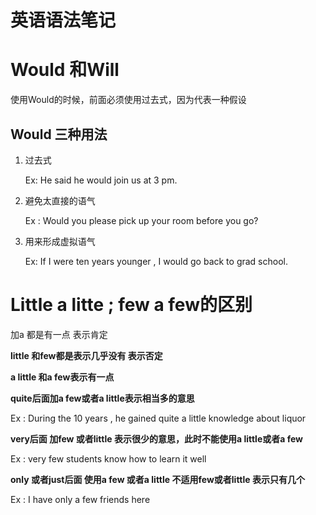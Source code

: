 # 英语语法笔记


<!--more-->

# Would 和Will

使用Would的时候，前面必须使用过去式，因为代表一种假设 

## Would 三种用法

1. 过去式

   Ex: He said he would join us at 3 pm.

2. 避免太直接的语气

   Ex : Would you please pick up your room before you go?

3. 用来形成虚拟语气

   Ex: If I  were ten years younger , I would go back to grad school.

# Little a litte ; few a few的区别

加a 都是有一点 表示肯定

**little 和few都是表示几乎没有 表示否定**

**a little 和a few表示有一点**

**quite后面加a few或者a little表示相当多的意思**

Ex : During the 10 years , he gained quite a little knowledge about liquor

**very后面 加few 或者little 表示很少的意思，此时不能使用a little或者a few**

Ex : very few students know how to learn it well

**only 或者just后面 使用a few 或者a little 不适用few或者little  表示只有几个**

Ex : I have only a few friends here

